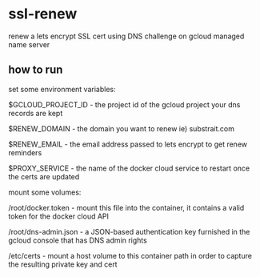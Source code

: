 # ssl-renew
renew a lets encrypt SSL cert using DNS challenge on gcloud managed name server

## how to run

set some environment variables:

$GCLOUD_PROJECT_ID - the project id of the gcloud project your dns records are kept

$RENEW_DOMAIN - the domain you want to renew ie) substrait.com

$RENEW_EMAIL - the email address passed to lets encrypt to get renew reminders

$PROXY_SERVICE - the name of the docker cloud service to restart once the certs are updated

mount some volumes:

/root/docker.token - mount this file into the container, it contains a valid token for the docker cloud API

/root/dns-admin.json - a JSON-based authentication key furnished in the gcloud console that has DNS admin rights

/etc/certs - mount a host volume to this container path in order to capture the resulting private key and cert

